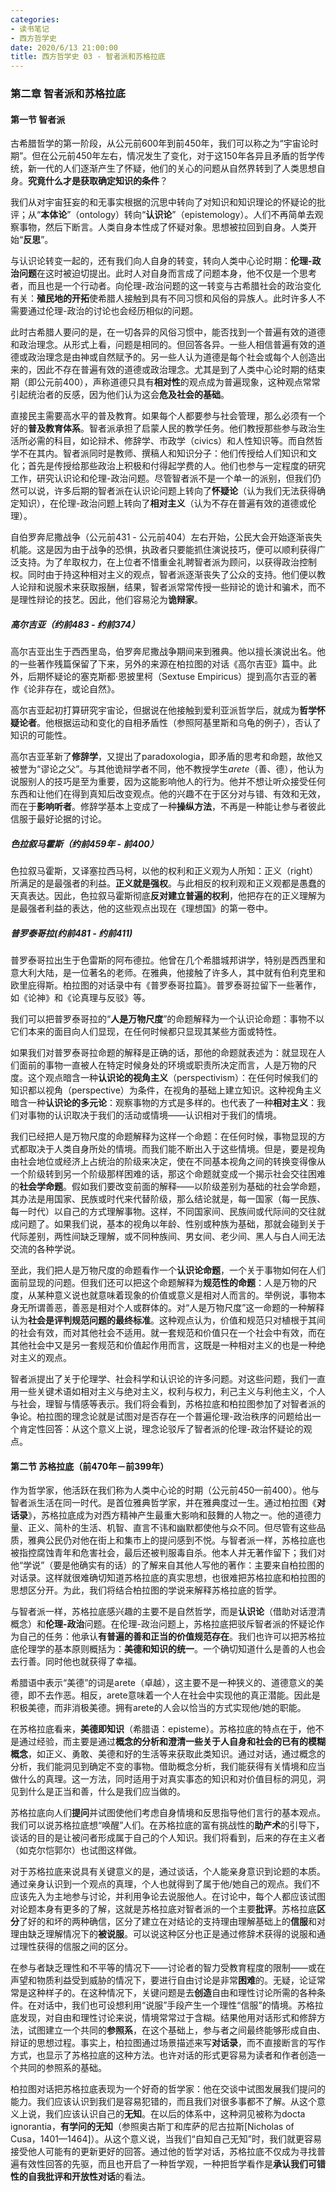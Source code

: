 ```yaml
---
categories: 
- 读书笔记 
- 西方哲学史
date: 2020/6/13 21:00:00
title: 西方哲学史 03 - 智者派和苏格拉底
---
```


### 第二章 智者派和苏格拉底

#### 第一节 智者派

古希腊哲学的第一阶段，从公元前600年到前450年，我们可以称之为“宇宙论时期”。但在公元前450年左右，情况发生了变化，对于这150年各异且矛盾的哲学传统，新一代的人们逐渐产生了怀疑，他们的关心的问题从自然界转到了人类思想自身。**究竟什么才是获取确定知识的条件**？

我们从对宇宙狂妄的和无事实根据的沉思中转向了对知识和知识理论的怀疑论的批评；从“**本体论**”（ontology）转向“**认识论**”（epistemology）。人们不再简单去观察事物，然后下断言。人类自身本性成了怀疑对象。思想被拉回到自身。人类开始“**反思**”。

与认识论转变一起的，还有我们向人自身的转变，转向人类中心论时期：**伦理-政治问题**在这时被迫切提出。此时人对自身而言成了问题本身，他不仅是一个思考者，而且也是一个行动者。向伦理-政治问题的这一转变与古希腊社会的政治变化有关：**殖民地的开拓**使希腊人接触到具有不同习惯和风俗的异族人。此时许多人不需要通过伦理-政治的讨论也会经历相似的问题。

此时古希腊人要问的是，在一切各异的风俗习惯中，能否找到一个普遍有效的道德和政治理念。从形式上看，问题是相同的。但回答各异。一些人相信普遍有效的道德或政治理念是由神或自然赋予的。另一些人认为道德是每个社会或每个人创造出来的，因此不存在普遍有效的道德或政治理念。尤其是到了人类中心论时期的结束期（即公元前400），声称道德只具有**相对性**的观点成为普遍现象，这种观点常常引起统治者的反感，因为他们认为这会**危及社会的基础**。

直接民主需要高水平的普及教育。如果每个人都要参与社会管理，那么必须有一个好的**普及教育体系**。智者派承担了启蒙人民的教学任务。他们教授那些参与政治生活所必需的科目，如论辩术、修辞学、市政学（civics）和人性知识等。而自然哲学不在其内。智者派同时是教师、撰稿人和知识分子：他们传授给人们知识和文化；首先是传授给那些政治上积极和付得起学费的人。他们也参与一定程度的研究工作，研究认识论和伦理-政治问题。尽管智者派不是一个单一的派别，但我们仍然可以说，许多后期的智者派在认识论问题上转向了**怀疑论**（认为我们无法获得确定知识），在伦理-政治问题上转向了**相对主义**（认为不存在普遍有效的道德或伦理）。

<!--more-->

自伯罗奔尼撒战争（公元前431 - 公元前404）左右开始，公民大会开始逐渐丧失机能。这是因为由于战争的恐惧，执政者只要能抓住演说技巧，便可以顺利获得广泛支持。为了牟取权力，在上位者不惜重金礼聘智者派为顾问，以获得政治控制权。同时由于持这种相对主义的观点，智者派逐渐丧失了公众的支持。他们便以教人论辩和说服术来获取报酬，结果，智者派常常传授一些辩论的诡计和骗术，而不是理性辩论的技艺。因此，他们容易沦为**诡辩家**。

##### 高尔吉亚（约前483 - 约前374）

高尔吉亚出生于西西里岛，伯罗奔尼撒战争期间来到雅典。他以擅长演说出名。他的一些著作残篇保留了下来，另外的来源在柏拉图的对话《高尔吉亚》篇中。此外，后期怀疑论的塞克斯都·恩披里柯（Sextuse Empiricus）提到高尔吉亚的著作《论非存在，或论自然》。

高尔吉亚起初打算研究宇宙论，但据说在他接触到爱利亚派哲学后，就成为**哲学怀疑论者**。他根据运动和变化的自相矛盾性（参照阿基里斯和乌龟的例子），否认了知识的可能性。

高尔吉亚革新了**修辞学**，又提出了paradoxologia，即矛盾的思考和命题，故他又被誉为“谬论之父”。与其他诡辩学者不同，他不教授学生*arete*（善、德），他认为说服别人的技巧是至为重要，因为这能影响他人的行为。他并不想让听众接受任何东西和让他们在得到真知后改变观点。他的兴趣不在于区分对与错、有效和无效，而在于**影响听者**。修辞学基本上变成了一种**操纵方法**，不再是一种能让参与者彼此信服于最好论据的讨论。

##### 色拉叙马霍斯（约前459年 - 前400）

色拉叙马霍斯，又译塞拉西马柯，以他的权利和正义观为人所知：正义（right）所满足的是最强者的利益。**正义就是强权**。与此相反的权利观和正义观都是愚蠢的天真表达。因此，色拉叙马霍斯彻底**反对建立普遍的权利**，他把存在的正义理解为是最强者利益的表达，他的这些观点出现在《理想国》的第一卷中。

##### 普罗泰哥拉(约前481 - 约前411)

普罗泰哥拉出生于色雷斯的阿布德拉。他曾在几个希腊城邦讲学，特别是西西里和意大利大陆，是一位著名的老师。在雅典，他接触了许多人，其中就有伯利克里和欧里庇得斯。柏拉图的对话录中有《普罗泰哥拉篇》。普罗泰哥拉留下一些著作，如《论神》和《论真理与反驳》等。

我们可以把普罗泰哥拉的“**人是万物尺度**”的命题解释为一个认识论命题：事物不以它们本来的面目向人们显现，在任何时候都只显现其某些方面或特性。

如果我们对普罗泰哥拉命题的解释是正确的话，那他的命题就表述为：就显现在人们面前的事物一直被人在特定时候身处的环境或职责所决定而言，人是万物的尺度。这个观点暗含一种**认识论的视角主义**（perspectivism）：在任何时候我们的知识都以视角（perspective）为条件，在视角的基础上建立知识。这种视角主义暗含一种**认识论的多元论**：观察事物的方式是多样的。也代表了一种**相对主义**：我们对事物的认识取决于我们的活动或情境——认识相对于我们的情境。

我们已经把人是万物尺度的命题解释为这样一个命题：在任何时候，事物显现的方式都取决于人类自身所处的情境。而我们能不断出入于这些情境。但是，要是视角由社会地位或经济上占统治的阶级来决定，使在不同基本视角之间的转换变得像从一个阶级转到另一个阶级那样困难的话，那这个命题就变成一个揭示社会交往困难的**社会学命题**。假如我们要改变前面的解释——以阶级差别为基础的社会学命题，其办法是用国家、民族或时代来代替阶级，那么结论就是，每一国家（每一民族、每一时代）以自己的方式理解事物。这样，不同国家间、民族间或代际间的交往就成问题了。如果我们说，基本的视角以年龄、性别或种族为基础，那就会碰到关于代际差别，两性间缺乏理解，或不同种族间、男女间、老少间、黑人与白人间无法交流的各种学说。

至此，我们把人是万物尺度的命题看作一个**认识论命题**，一个关于事物如何在人们面前显现的问题。但我们还可以把这个命题解释为**规范性的命题**：人是万物的尺度，从某种意义说也就意味着现象的价值或意义是相对人而言的。举例说，事物本身无所谓善恶，善恶是相对个人或群体的。对“人是万物尺度”这一命题的一种解释认为**社会是评判规范问题的最终标准**。这种观点认为，价值和规范只对植根于其间的社会有效，而对其他社会不适用。就一套规范和价值只在一个社会中有效，而在其他社会中又是另一套规范和价值起作用而言，这既是一种相对主义的也是一种绝对主义的观点。

智者派提出了关于伦理学、社会科学和认识论的许多问题。对这些问题，我们一直用一些关键术语如相对主义与绝对主义，权利与权力，利己主义与利他主义，个人与社会，理智与情感等表示。我们将会看到，苏格拉底和柏拉图参加了对智者派的争论。柏拉图的理念论就是试图对是否存在一个普遍伦理-政治秩序的问题给出一个肯定性回答：从这个意义上说，理念论驳斥了智者派的伦理-政治怀疑论的观点。

#### 第二节 苏格拉底（前470年－前399年）

作为哲学家，他活跃在我们称为人类中心论的时期（公元前450—前400）。他与智者派生活在同一时代。是首位雅典哲学家，并在雅典度过一生。通过柏拉图《**对话录**》，苏格拉底成为对西方精神产生最重大影响和鼓舞的人物之一。他的道德力量、正义、简朴的生活、机智、直言不讳和幽默都使他与众不同。但尽管有这些品质，雅典公民仍对他在街上和集市上的提问感到不悦。与智者派一样，苏格拉底也被指控腐蚀青年和危害社会，最后还被判服毒自杀。他本人并无著作留下；我们对他“学说”（要是他确实有的话）的了解来自其他人写他的著作：主要来自柏拉图的对话录。这样就很难确切知道苏格拉底的真实思想，也很难把苏格拉底和柏拉图的思想区分开。为此，我们将结合柏拉图的学说来解释苏格拉底的哲学。

与智者派一样，苏格拉底感兴趣的主要不是自然哲学，而是**认识论**（借助对话澄清概念）和**伦理-政治**问题。在伦理-政治问题上，苏格拉底把驳斥智者派的怀疑论作为自己的任务：他承认**有普遍的善和正当的价值规范存在**。我们也许可以把苏格拉底伦理学的基本原则概括为：**美德和知识的统一**。一个确切知道什么是善的人也会去行善。同时他也就获得了幸福。

希腊语中表示“美德”的词是arete（卓越），这主要不是一种狭义的、道德意义的美德，即不去作恶。相反，arete意味着一个人在社会中实现他的真正潜能。因此是积极美德，而非消极美德。拥有arete的人会以恰当的方式实现他/她的职能。

在苏格拉底看来，**美德即知识**（希腊语：episteme）。苏格拉底的特点在于，他不是通过经验，而主要是通过**概念的分析和澄清一些关于人自身和社会的已有的模糊概念**，如正义、勇敢、美德和好的生活等来获取此类知识。通过对话，通过概念的分析，我们能洞见到确定不变的事物。借助概念分析，我们能获得有关情境和应当做什么的真理。这一方法，同时适用于对真实事态的知识和对价值目标的洞见，洞见到什么是正当和善，什么是我们应当做的。

苏格拉底向人们**提问**并试图使他们考虑自身情境和反思指导他们言行的基本观点。我们可以说苏格拉底想“唤醒”人们。在苏格拉底的富有挑战性的**助产术**的引导下，谈话的目的是让被问者形成属于自己的个人知识。我们将看到，后来的存在主义者（如克尔恺郭尔）也试图这样做。

对于苏格拉底来说具有关键意义的是，通过谈话，个人能亲身意识到论题的本质。通过亲身认识到一个观点的真理，个人也就得到了属于他/她自己的观点。我们不应该先入为主地参与讨论，并利用争论去说服他人。在讨论中，每个人都应该试图对论题本身有更多的了解，这就是苏格拉底对智者派的一个主要**批评**。苏格拉底**区分**了好的和坏的两种确信，区分了建立在对结论的支持理由理解基础上的**信服**和对理由缺乏理解情况下的**被说服**。可以说这种区分也正是通过修辞术获得的说服和通过理性获得的信服之间的区分。

在参与者缺乏理性和不平等的情况下——讨论者的智力受教育程度的限制——或在声望和物质利益受到威胁的情况下，要进行自由讨论是非常**困难**的。无疑，论证常常是这种样子的。在这种情况下，关键问题是去**创造**自由和理性讨论所需的各种条件。在对话中，我们也可设想利用“说服”手段产生一个理性“信服”的情境。苏格拉底发现，对自由和理性讨论来说，情境常常过于含糊。结果他用对话形式和修辞方法，试图建立一个共同的**参照系**，在这个基础上，参与者之间最终能够形成自由、辩证的思想过程。事实上，柏拉图通过场景描述来写**对话录**，而不直接断言的写作方式，也显示了苏格拉底的这种方法。也许对话的形式更容易为读者和作者创造一个共同的参照系的基础。

柏拉图对话把苏格拉底表现为一个好奇的哲学家：他在交谈中试图发展我们提问的能力。我们应该认识到我们是容易犯错的，而且我们对很多事都不了解。从这个意义上说，我们应该认识自己的**无知**。在以后的体系中，这种洞见被称为docta ignorantia，**有学问的无知**（参照奥古斯丁和库萨的尼古拉斯[Nicholas of Cusa，1401—1464]）。从这个意义说，当我们“自知自己无知”时，我们就更容易接受他人可能有的更新更好的回答。通过他的哲学对话，苏格拉底不仅成为寻找普遍有效性回答的先驱，而且也开启了一种哲学观，一种把哲学看作是**承认我们可错性的自我批评和开放性对话**的看法。
